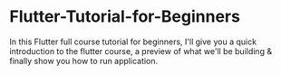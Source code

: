 # Flutter-Tutorial-for-Beginners
In this Flutter full course tutorial for beginners, I'll give you a quick introduction to the flutter course, a preview of what we'll be building &amp; finally show you how to run application.
